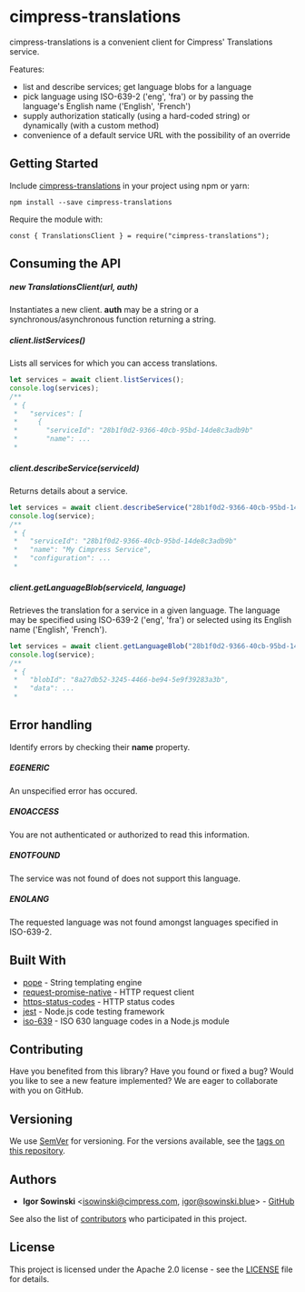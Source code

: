 # cimpress-translations

cimpress-translations is a convenient client for Cimpress' Translations service.

Features:
- list and describe services; get language blobs for a language
- pick language using ISO-639-2 ('eng', 'fra') or by passing the language's English name ('English', 'French')
- supply authorization statically (using a hard-coded string) or dynamically (with a custom method)
- convenience of a default service URL with the possibility of an override

## Getting Started

Include [cimpress-translations](https://www.npmjs.com/package/cimpress-translations) in your project using npm or yarn:
```
npm install --save cimpress-translations
```

Require the module with:
```
const { TranslationsClient } = require("cimpress-translations");
```

## Consuming the API

##### new TranslationsClient(url, auth)
Instantiates a new client. **auth** may be a string or a synchronous/asynchronous function returning a string.

##### client.listServices()
Lists all services for which you can access translations.
```javascript
let services = await client.listServices();
console.log(services);
/**
 * {
 *   "services": [
 *     {
 *       "serviceId": "28b1f0d2-9366-40cb-95bd-14de8c3adb9b"
 *       "name": ...
 *
```

##### client.describeService(serviceId)
Returns details about a service.
```javascript
let services = await client.describeService("28b1f0d2-9366-40cb-95bd-14de8c3adb9b");
console.log(service);
/**
 * {
 *   "serviceId": "28b1f0d2-9366-40cb-95bd-14de8c3adb9b"
 *   "name": "My Cimpress Service",
 *   "configuration": ...
 *
```

##### client.getLanguageBlob(serviceId, language)
Retrieves the translation for a service in a given language. The language may be specified using ISO-639-2 ('eng', 'fra') or selected using its English name ('English', 'French').
```javascript
let services = await client.getLanguageBlob("28b1f0d2-9366-40cb-95bd-14de8c3adb9b", "French");
console.log(service);
/**
 * {
 *   "blobId": "8a27db52-3245-4466-be94-5e9f39283a3b",
 *   "data": ...
 *
```

## Error handling

Identify errors by checking their **name** property.

##### EGENERIC
An unspecified error has occured.

##### ENOACCESS
You are not authenticated or authorized to read this information.

##### ENOTFOUND
The service was not found of does not support this language.

##### ENOLANG
The requested language was not found amongst languages specified in ISO-639-2.

## Built With

* [pope](https://github.com/poppinss/pope) - String templating engine
* [request-promise-native](https://github.com/request/request-promise-native) - HTTP request client
* [https-status-codes](https://github.com/prettymuchbryce/node-http-status) - HTTP status codes
* [jest](https://github.com/facebook/jest) - Node.js code testing framework
* [iso-639](https://github.com/haliaeetus/iso-639) - ISO 630 language codes in a Node.js module

## Contributing

Have you benefited from this library? Have you found or fixed a bug? Would you like to see a new feature implemented? We are eager to collaborate with you on GitHub.

## Versioning

We use [SemVer](http://semver.org/) for versioning. For the versions available, see the [tags on this repository](https://github.com/your/project/tags). 

## Authors

* **Igor Sowinski** <[isowinski@cimpress.com](mailto:isowinski@cimpress.com), [igor@sowinski.blue](mailto:igor@sowinski.blue)> - [GitHub](https://github.com/Igrom)

See also the list of [contributors](https://github.com/your/project/contributors) who participated in this project.

## License

This project is licensed under the Apache 2.0 license - see the [LICENSE](LICENSE) file for details.
